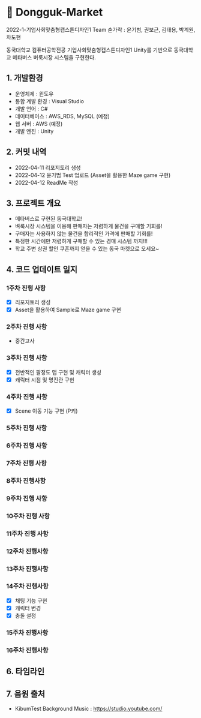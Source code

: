 #  🍎 Dongguk-Market 
2022-1-기업사회맞춤형캡스톤디자인1
Team 숟가락 : 윤기범, 권보근, 김태용, 박계원, 차도현

동국대학교 컴퓨터공학전공 기업사회맞춤형캡스톤디자인1 
Unity를 기반으로 동국대학교 메타버스 벼룩시장 시스템을 구현한다.  

## 1. 개발환경

 - 운영체제 : 윈도우
 - 통합 계발 환경 : Visual Studio 
 - 개발 언어 : C#  
 - 데이터베이스 : AWS_RDS, MySQL (예정) 
 - 웹 서버 : AWS (예정)
 - 개발 엔진 : Unity
 
## 2. 커밋 내역

 - 2022-04-11 리포지토리 생성
 - 2022-04-12 윤기범 Test 업로드 (Asset을 활용한 Maze game 구현)
 - 2022-04-12 ReadMe 작성  

## 3. 프로젝트 개요
- 메타버스로 구현된 동국대학교!
- 벼룩시장 시스템을 이용해 판매자는 저렴하게 물건을 구매할 기회를!
- 구매자는 사용하지 않는 물건을 합리적인 가격에 판매할 기회를!
- 특정한 시간에만 저렴하게 구매할 수 있는 경매 시스템 까지!!!
- 학교 주변 상권 할인 쿠폰까지 얻을 수 있는 동국 마켓으로 오세요~

## 4. 코드 업데이트 일지

### 1주차 진행 사항  
 - [X] 리포지토리 생성
 - [X] Asset을 활용하여 Sample로 Maze game 구현
### 2주차 진행 사항  
 - 중간고사
### 3주차 진행 사항   
 - [X] 전반적인 팔정도 맵 구현 및 캐릭터 생성
 - [X] 캐릭터 시점 및 명진관 구현
### 4주차 진행 사항  
 - [X] Scene 이동 기능 구현 (P키)
### 5주차 진행 사항
 
### 6주차 진행 사항

### 7주차 진행 사항

### 8주차 진행사항

### 9주차 진행 사항
 
### 10주차 진행 사항

### 11주차 진행 사항

### 12주차 진행사항

### 13주차 진행사항

### 14주차 진행사항
 - [X] 채팅 기능 구현
 - [X] 캐릭터 변경
 - [X] 충돌 설정
### 15주차 진행사항
 
### 16주차 진행사항
## 6. 타임라인

## 7. 음원 출처

- KibumTest Background Music : https://studio.youtube.com/
